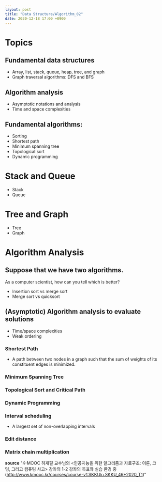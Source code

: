 ```yaml
---
layout: post
title: "Data Structure/Algorithm_02"
date: 2020-12-18 17:00 +0900
---
```


# Topics
## Fundamental data structures
- Array, list, stack, queue, heap, tree, and graph
- Graph traversal algorithms: DFS and BFS
## Algorithm analysis
- Asymptotic notations and analysis
- Time and space complexities
## Fundamental algorithms:
- Sorting
- Shortest path
- Minimum spanning tree
- Topological sort
- Dynamic programming
# Stack and Queue
- Stack
- Queue
# Tree and Graph
- Tree
- Graph
# Algorithm Analysis
## Suppose that we have two algorithms.
As a computer scientist, how can you tell which is better?
- Insertion sort vs merge sort
- Merge sort vs quicksort
## (Asymptotic) Algorithm analysis to evaluate solutions
- Time/space complexities
- Weak ordering
### Shortest Path
- A path between two nodes in a graph such that the sum of weights of its constituent edges is minimized.
### Minimum Spanning Tree
### Topological Sort and Critical Path
### Dynamic Programming
### Interval scheduling
- A largest set of non-overlapping intervals
### Edit distance
### Matrix chain multiplication

**source**
"K-MOOC 허재필 교수님의 <인공지능을 위한 알고리즘과 자료구조: 이론, 코딩, 그리고 컴퓨팅 사고>
강좌의 1-2 강좌의 목표와 실습 환경 중(http://www.kmooc.kr/courses/course-v1:SKKUk+SKKU_46+2020_T1)"
